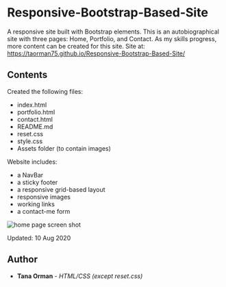 # Responsive-Bootstrap-Based-Site
A responsive site built with Bootstrap elements. This is an autobiographical site with three pages: Home, Portfolio, and Contact. As my skills progress, more content can be created for this site. Site at: https://taorman75.github.io/Responsive-Bootstrap-Based-Site/

## Contents

Created the following files:
* index.html
* portfolio.html
* contact.html
* README.md
* reset.css
* style.css
* Assets folder (to contain images)

Website includes:
* a NavBar
* a sticky footer
* a responsive grid-based layout
* responsive images
* working links
* a contact-me form 

![home page screen shot](https://github.com/taorman75/Responsive-Bootstrap-Based-Site/blob/master/Assets/HomePort.jpg)

Updated: 10 Aug 2020

## Author

* **Tana Orman** - *HTML/CSS (except reset.css)*
